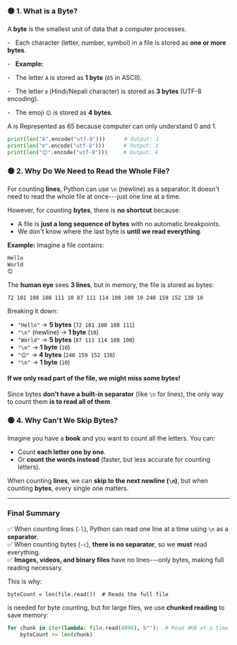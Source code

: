 ### 🟢 **1\. What is a Byte?**

A **byte** is the smallest unit of data that a computer processes.

-   Each character (letter, number, symbol) in a file is stored as **one or more bytes**.

-   **Example:**

-   The letter `A` is stored as **1 byte** (`65` in ASCII).

-   The letter `ह` (Hindi/Nepali character) is stored as **3 bytes** (UTF-8 encoding).

-   The emoji `😊` is stored as **4 bytes**.

A is Represented as 65 because computer can only understand 0 and 1.

```py
print(len("A".encode("utf-8")))      # Output: 1
print(len("ह".encode("utf-8")))      # Output: 3
print(len("😊".encode("utf-8")))     # Output: 4
```

### 🟢 **2\. Why Do We Need to Read the Whole File?**

For counting **lines**, Python can use `\n` (newline) as a separator. It doesn't need to read the whole file at once---just one line at a time.

However, for counting **bytes**, there is **no shortcut** because:

- A file is **just a long sequence of bytes** with no automatic breakpoints.
- We don't know where the last byte is **until we read everything**.

**Example:** Imagine a file contains:

```py
Hello
World
😊
```

The **human eye** sees **3 lines**, but in memory, the file is stored as bytes:

`72 101 108 108 111 10 87 111 114 108 100 10 240 159 152 138 10`

Breaking it down:

- `"Hello"` → **5 bytes** (`72 101 108 108 111`)
- `"\n"` (newline) → **1 byte** (`10`)
- `"World"` → **5 bytes** (`87 111 114 108 100`)
- `"\n"` → **1 byte** (`10`)
- `"😊"` → **4 bytes** (`240 159 152 138`)
- `"\n"` → **1 byte** (`10`)

#### **If we only read part of the file, we might miss some bytes!**

Since bytes **don't have a built-in separator** (like `\n` for lines), the only way to count them **is to read all of them**.

### 🟢 **4\. Why Can't We Skip Bytes?**

Imagine you have a **book** and you want to count all the letters. You can:

- Count **each letter one by one**.
- Or **count the words instead** (faster, but less accurate for counting letters).

When counting **lines**, we can **skip to the next newline (`\n`)**, but when counting **bytes**, every single one matters.

---

### **Final Summary**

✅ When counting lines (`-l`), Python can read one line at a time using `\n` as a **separator**.\
✅ When counting bytes (`-c`), **there is no separator**, so we **must** read everything.\
✅ **Images, videos, and binary files** have no lines---only bytes, making full reading necessary.

This is why:

`byteCount = len(file.read())  # Reads the full file`

is needed for byte counting, but for large files, we use **chunked reading** to save memory:

```py
for chunk in iter(lambda: file.read(4096), b""):  # Read 4KB at a time
    byteCount += len(chunk)
```
